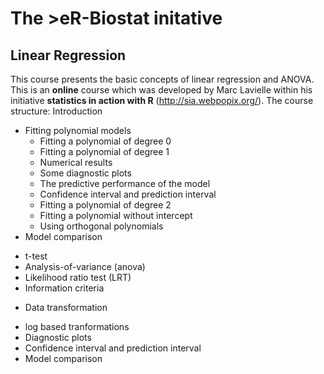 # The >eR-Biostat initative
## Linear Regression

This course presents the basic concepts of linear regression and ANOVA. This is an **online** course which was developed by Marc Lavielle within his initiative **statistics in action with R** (http://sia.webpopix.org/). The course structure:
Introduction

* Fitting polynomial models
  +  Fitting a polynomial of degree 0
  +  Fitting a polynomial of degree 1
  +  Numerical results
  + Some diagnostic plots
  + The predictive performance of the model
  + Confidence interval and prediction interval
  + Fitting a polynomial of degree 2
  +  Fitting a polynomial without intercept
  +  Using orthogonal polynomials
*  Model comparison
  +  t-test
  +  Analysis-of-variance (anova)
  +  Likelihood ratio test (LRT)
  +  Information criteria
*  Data transformation
  + log based tranformations
  +	 Diagnostic plots
  +	 Confidence interval and prediction interval
  +	 Model comparison

